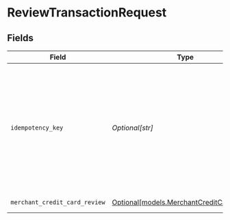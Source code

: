 # ReviewTransactionRequest


## Fields

| Field                                                                                                                                                                         | Type                                                                                                                                                                          | Required                                                                                                                                                                      | Description                                                                                                                                                                   |
| ----------------------------------------------------------------------------------------------------------------------------------------------------------------------------- | ----------------------------------------------------------------------------------------------------------------------------------------------------------------------------- | ----------------------------------------------------------------------------------------------------------------------------------------------------------------------------- | ----------------------------------------------------------------------------------------------------------------------------------------------------------------------------- |
| `idempotency_key`                                                                                                                                                             | *Optional[str]*                                                                                                                                                               | :heavy_minus_sign:                                                                                                                                                            | A key created by merchants that ensures `POST` and `PATCH` requests are only performed once. [Read more about Idempotent Requests here](/developers/references/idempotency/). |
| `merchant_credit_card_review`                                                                                                                                                 | [Optional[models.MerchantCreditCardReview]](../models/merchantcreditcardreview.md)                                                                                            | :heavy_minus_sign:                                                                                                                                                            | Review a Transaction                                                                                                                                                          |